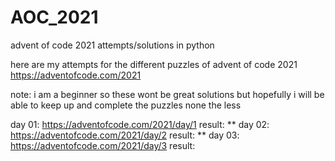 # AOC_2021
advent of code 2021 attempts/solutions in python

here are my attempts for the different puzzles of advent of code 2021
https://adventofcode.com/2021

note: i am a beginner so these wont be great solutions but hopefully i will be able to keep up and complete the puzzles none the less

day 01: https://adventofcode.com/2021/day/1   result: **
day 02: https://adventofcode.com/2021/day/2   result: **
day 03: https://adventofcode.com/2021/day/3   result: 

